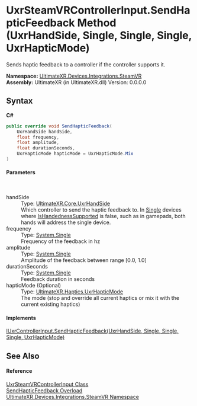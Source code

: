 # UxrSteamVRControllerInput.SendHapticFeedback Method (UxrHandSide, Single, Single, Single, UxrHapticMode)
 

Sends haptic feedback to a controller if the controller supports it.

**Namespace:**&nbsp;<a href="N_UltimateXR_Devices_Integrations_SteamVR">UltimateXR.Devices.Integrations.SteamVR</a><br />**Assembly:**&nbsp;UltimateXR (in UltimateXR.dll) Version: 0.0.0.0

## Syntax

**C#**<br />
``` C#
public override void SendHapticFeedback(
	UxrHandSide handSide,
	float frequency,
	float amplitude,
	float durationSeconds,
	UxrHapticMode hapticMode = UxrHapticMode.Mix
)
```


#### Parameters
&nbsp;<dl><dt>handSide</dt><dd>Type: <a href="T_UltimateXR_Core_UxrHandSide">UltimateXR.Core.UxrHandSide</a><br />Which controller to send the haptic feedback to. In <a href="T_UltimateXR_Devices_UxrControllerSetupType">Single</a> devices where <a href="P_UltimateXR_Devices_IUxrControllerInput_IsHandednessSupported">IsHandednessSupported</a> is false, such as in gamepads, both hands will address the single device.</dd><dt>frequency</dt><dd>Type: <a href="https://docs.microsoft.com/dotnet/api/system.single" target="_blank" rel="noopener noreferrer">System.Single</a><br />Frequency of the feedback in hz</dd><dt>amplitude</dt><dd>Type: <a href="https://docs.microsoft.com/dotnet/api/system.single" target="_blank" rel="noopener noreferrer">System.Single</a><br />Amplitude of the feedback between range [0.0, 1.0]</dd><dt>durationSeconds</dt><dd>Type: <a href="https://docs.microsoft.com/dotnet/api/system.single" target="_blank" rel="noopener noreferrer">System.Single</a><br />Feedback duration in seconds</dd><dt>hapticMode (Optional)</dt><dd>Type: <a href="T_UltimateXR_Haptics_UxrHapticMode">UltimateXR.Haptics.UxrHapticMode</a><br />The mode (stop and override all current haptics or mix it with the current existing haptics)</dd></dl>

#### Implements
<a href="M_UltimateXR_Devices_IUxrControllerInput_SendHapticFeedback">IUxrControllerInput.SendHapticFeedback(UxrHandSide, Single, Single, Single, UxrHapticMode)</a><br />

## See Also


#### Reference
<a href="T_UltimateXR_Devices_Integrations_SteamVR_UxrSteamVRControllerInput">UxrSteamVRControllerInput Class</a><br /><a href="Overload_UltimateXR_Devices_Integrations_SteamVR_UxrSteamVRControllerInput_SendHapticFeedback">SendHapticFeedback Overload</a><br /><a href="N_UltimateXR_Devices_Integrations_SteamVR">UltimateXR.Devices.Integrations.SteamVR Namespace</a><br />